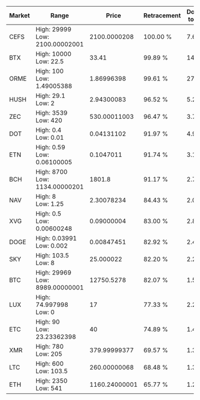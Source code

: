 | Market | Range | Price| Retracement | Doubles to 50% |
| --- | --- | --- | --- | --- |
| CEFS | High: 29999<br />Low: 2100.00002001 | 2100.0000208 | 100.00 % | 7.64 |
| BTX | High: 10000<br />Low: 22.5 | 33.41 | 99.89 % | 149.99 |
| ORME | High: 100<br />Low: 1.49005388 | 1.86996398 | 99.61 % | 27.14 |
| HUSH | High: 29.1<br />Low: 2 | 2.94300083 | 96.52 % | 5.28 |
| ZEC | High: 3539<br />Low: 420 | 530.00011003 | 96.47 % | 3.73 |
| DOT | High: 0.4<br />Low: 0.01 | 0.04131102 | 91.97 % | 4.96 |
| ETN | High: 0.59<br />Low: 0.06100005 | 0.1047011 | 91.74 % | 3.11 |
| BCH | High: 8700<br />Low: 1134.00000201 | 1801.8 | 91.17 % | 2.73 |
| NAV | High: 8<br />Low: 1.25 | 2.30078234 | 84.43 % | 2.01 |
| XVG | High: 0.5<br />Low: 0.00600248 | 0.09000004 | 83.00 % | 2.81 |
| DOGE | High: 0.03991<br />Low: 0.002 | 0.00847451 | 82.92 % | 2.47 |
| SKY | High: 103.5<br />Low: 8 | 25.000022 | 82.20 % | 2.23 |
| BTC | High: 29969<br />Low: 8989.00000001 | 12750.5278 | 82.07 % | 1.53 |
| LUX | High: 74.997998<br />Low: 0 | 17 | 77.33 % | 2.21 |
| ETC | High: 90<br />Low: 23.23362398 | 40 | 74.89 % | 1.42 |
| XMR | High: 780<br />Low: 205 | 379.99999377 | 69.57 % | 1.30 |
| LTC | High: 600<br />Low: 103.5 | 260.00000068 | 68.48 % | 1.35 |
| ETH | High: 2350<br />Low: 541 | 1160.24000001 | 65.77 % | 1.25 |
